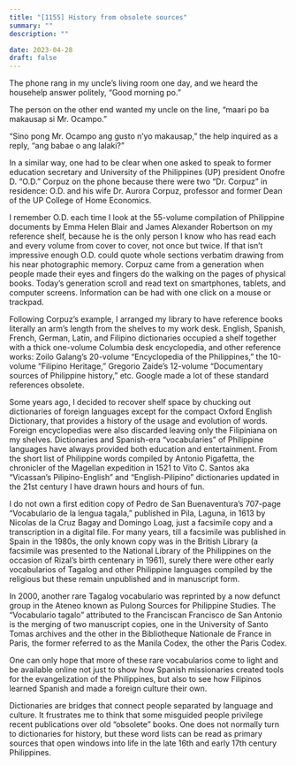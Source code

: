 ```yaml
---
title: "[1155] History from obsolete sources"
summary: ""
description: ""

date: 2023-04-28
draft: false
---
```


The phone rang in my uncle’s living room one day, and we heard the househelp answer politely, “Good morning po.”

The person on the other end wanted my uncle on the line, “maari po ba makausap si Mr. Ocampo.”

“Sino pong Mr. Ocampo ang gusto n’yo makausap,” the help inquired as a reply, “ang babae o ang lalaki?”

In a similar way, one had to be clear when one asked to speak to former education secretary and University of the Philippines (UP) president Onofre D. “O.D.” Corpuz on the phone because there were two “Dr. Corpuz” in residence: O.D. and his wife Dr. Aurora Corpuz, professor and former Dean of the UP College of Home Economics.

I remember O.D. each time I look at the 55-volume compilation of Philippine documents by Emma Helen Blair and James Alexander Robertson on my reference shelf, because he is the only person I know who has read each and every volume from cover to cover, not once but twice. If that isn’t impressive enough O.D. could quote whole sections verbatim drawing from his near photographic memory. Corpuz came from a generation when people made their eyes and fingers do the walking on the pages of physical books. Today’s generation scroll and read text on smartphones, tablets, and computer screens. Information can be had with one click on a mouse or trackpad.

Following Corpuz’s example, I arranged my library to have reference books literally an arm’s length from the shelves to my work desk. English, Spanish, French, German, Latin, and Filipino dictionaries occupied a shelf together with a thick one-volume Columbia desk encyclopedia, and other reference works: Zoilo Galang’s 20-volume “Encyclopedia of the Philippines,” the 10-volume “Filipino Heritage,” Gregorio Zaide’s 12-volume “Documentary sources of Philippine history,” etc. Google made a lot of these standard references obsolete.

Some years ago, I decided to recover shelf space by chucking out dictionaries of foreign languages except for the compact Oxford English Dictionary, that provides a history of the usage and evolution of words. Foreign encyclopedias were also discarded leaving only the Filipiniana on my shelves. Dictionaries and Spanish-era “vocabularies” of Philippine languages have always provided both education and entertainment. From the short list of Philippine words compiled by Antonio Pigafetta, the chronicler of the Magellan expedition in 1521 to Vito C. Santos aka “Vicassan’s Pilipino-English” and “English-Pilipino” dictionaries updated in the 21st century I have drawn hours and hours of fun.

I do not own a first edition copy of Pedro de San Buenaventura’s 707-page “Vocabulario de la lengua tagala,” published in Pila, Laguna, in 1613 by Nicolas de la Cruz Bagay and Domingo Loag, just a facsimile copy and a transcription in a digital file. For many years, till a facsimile was published in Spain in the 1980s, the only known copy was in the British Library (a facsimile was presented to the National Library of the Philippines on the occasion of Rizal’s birth centenary in 1961), surely there were other early vocabularios of Tagalog and other Philippine languages compiled by the religious but these remain unpublished and in manuscript form.

In 2000, another rare Tagalog vocabulario was reprinted by a now defunct group in the Ateneo known as Pulong Sources for Philippine Studies. The “Vocabulario tagalo” attributed to the Franciscan Francisco de San Antonio is the merging of two manuscript copies, one in the University of Santo Tomas archives and the other in the Bibliotheque Nationale de France in Paris, the former referred to as the Manila Codex, the other the Paris Codex.

One can only hope that more of these rare vocabularios come to light and be available online not just to show how Spanish missionaries created tools for the evangelization of the Philippines, but also to see how Filipinos learned Spanish and made a foreign culture their own.

Dictionaries are bridges that connect people separated by language and culture. It frustrates me to think that some misguided people privilege recent publications over old “obsolete” books. One does not normally turn to dictionaries for history, but these word lists can be read as primary sources that open windows into life in the late 16th and early 17th century Philippines.
